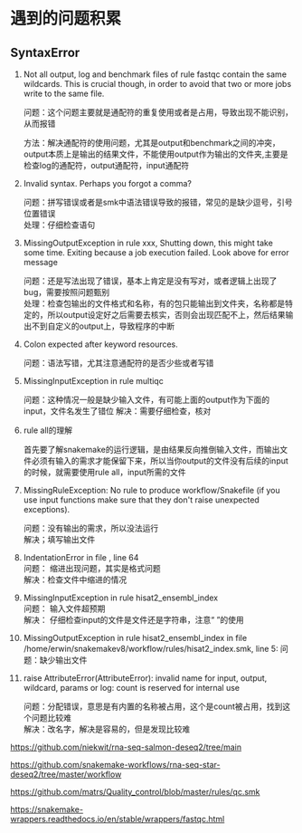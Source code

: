 # 遇到的问题积累

## SyntaxError

1. Not all output, log and benchmark files of rule fastqc contain the same wildcards. This is crucial though, in order to avoid that two or more jobs write to the same file.  

    问题：这个问题主要就是通配符的重复使用或者是占用，导致出现不能识别，从而报错  

    方法：解决通配符的使用问题，尤其是output和benchmark之间的冲突，output本质上是输出的结果文件，不能使用output作为输出的文件夹,主要是检查log的通配符，output通配符，input通配符  

2. Invalid syntax. Perhaps you forgot a comma?  

    问题：拼写错误或者是smk中语法错误导致的报错，常见的是缺少逗号，引号位置错误  
    处理：仔细检查语句  

3. MissingOutputException in rule xxx, Shutting down, this might take some time. Exiting because a job execution failed. Look above for error message  

    问题：还是写法出现了错误，基本上肯定是没有写对，或者逻辑上出现了bug，需要按照问题甄别  
    处理：检查包输出的文件格式和名称，有的包只能输出到文件夹，名称都是特定的，所以output设定好之后需要去核实，否则会出现匹配不上，然后结果输出不到自定义的output上，导致程序的中断  

4. Colon expected after keyword resources.  

    问题：语法写错，尤其注意通配符的是否少些或者写错  

5. MissingInputException in rule multiqc  

    问题：这种情况一般是缺少输入文件，有可能上面的output作为下面的input，文件名发生了错位
    解决：需要仔细检查，核对  

6. rule all的理解

    首先要了解snakemake的运行逻辑，是由结果反向推倒输入文件，而输出文件必须有输入的需求才能保留下来，所以当你output的文件没有后续的input的时候，就需要使用rule all，input所需的文件  

7. MissingRuleException: No rule to produce workflow/Snakefile (if you use input functions make sure that they don't raise unexpected exceptions).  

    问题：没有输出的需求，所以没法运行  
    解决；填写输出文件  

8. IndentationError in file <tokenize>, line 64  
    问题： 缩进出现问题，其实是格式问题  
    解决：检查文件中缩进的情况  

9. MissingInputException in rule hisat2_ensembl_index  
    问题： 输入文件超预期  
    解决： 仔细检查input的文件是文件还是字符串，注意“ ”的使用  

10. MissingOutputException in rule hisat2_ensembl_index in file /home/erwin/snakemakev8/workflow/rules/hisat2_index.smk, line 5: 
    问题：缺少输出文件

11. raise AttributeError(AttributeError): invalid name for input, output, wildcard, params or log: count is reserved for internal use  

    问题：分配错误，意思是有内置的名称被占用，这个是count被占用，找到这个问题比较难  
    解决：改名字，解决是容易的，但是发现比较难  





https://github.com/niekwit/rna-seq-salmon-deseq2/tree/main  

https://github.com/snakemake-workflows/rna-seq-star-deseq2/tree/master/workflow  

https://github.com/matrs/Quality_control/blob/master/rules/qc.smk  

https://snakemake-wrappers.readthedocs.io/en/stable/wrappers/fastqc.html  